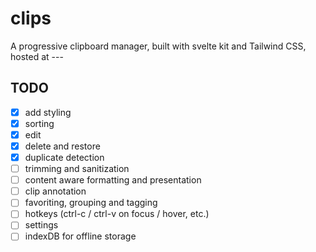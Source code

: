 # clips

A progressive clipboard manager, built with svelte kit and Tailwind CSS, hosted at ---

## TODO

- [x] add styling
- [x] sorting
- [x] edit
- [x] delete and restore
- [x] duplicate detection
- [ ] trimming and sanitization
- [ ] content aware formatting and presentation
- [ ] clip annotation
- [ ] favoriting, grouping and tagging
- [ ] hotkeys (ctrl-c / ctrl-v on focus / hover, etc.)
- [ ] settings
- [ ] indexDB for offline storage
